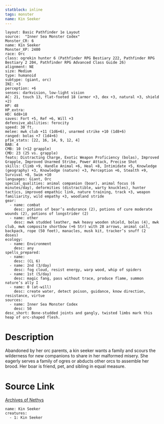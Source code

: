 ```yaml
---
statblock: inline
tags: monster
name: Kin Seeker
---
```

```statblock
layout: Basic Pathfinder 1e Layout
source:  "Inner Sea Monster Codex"
Monster_CR: 6
name: Kin Seeker
Monster_XP: 2400
race: Orc
class: ogrekin hunter 6 (Pathfinder RPG Bestiary 222, Pathfinder RPG Bestiary 2 204, Pathfinder RPG Advanced Class Guide 26)
alignment: NE
size: Medium
type: humanoid
subtype: (giant, orc)
INI: +3
perception: +6
senses: darkvision, low-light vision
AC: 21, touch 13, flat-footed 18 (armor +3, dex +3, natural +3, shield +2)
HP: 48
HP_extra: 
HD: 6d8+18
saves: Fort +5, Ref +6, Will +3
defensive_abilities: ferocity
speed: 30 ft.
melee: mwk club +11 (1d6+6), unarmed strike +10 (1d8+6)
ranged: bolas +7 (1d4+6)
pf1e_stats: [22, 16, 14, 9, 12, 4]
BAB: 4
CMB: 10 (+12 grapple)
CMD: 23 (25 vs. grapple)
feats: Distracting Charge, Exotic Weapon Proficiency (bolas), Improved Grapple, Improved Unarmed Strike, Power Attack, Precise Shot
skills: Climb +9, Handle Animal +6, Heal +8, Intimidate +5, Knowledge (geography) +3, Knowledge (nature) +3, Perception +6, Stealth +9, Survival +8, Swim +10
languages: Giant, Orc
special_qualities: animal companion (boar), animal focus (6 minutes/day), deformities (distractible, warty knuckles), hunter tactics, improved empathic link, nature training, track +3, weapon familiarity, wild empathy +3, woodland stride
gear:
  - name: combat
    desc: potions of bear’s endurance (2), potions of cure moderate wounds (2), potions of longstrider (2)
  - name: other
    desc: mwk studded leather, mwk heavy wooden shield, bolas (4), mwk club, mwk composite shortbow (+6 Str) with 28 arrows, animal call, backpack, rope (50 feet), manacles, musk kit, tracker’s snuff (2 doses)
ecology:
  - name: Environment
    desc: any
spells_prepared:
  - name:
    desc: (CL 6)
  - name: 2nd (3/day)
    desc: fog cloud, resist energy, warp wood, whip of spiders
  - name: 1st (5/day)
    desc: magic fang, pass without trace, produce flame, summon nature’s ally I
  - name: 0 (at-will)
    desc: create water, detect poison, guidance, know direction, resistance, virtue
sources:
  - name: Inner Sea Monster Codex
    desc: 50
desc_short: Bone-studded joints and gangly, twisted limbs mark this heap of orc-shaped flesh.
```
# Description
 Abandoned by her orc parents, a kin seeker wants a family and scours the wilderness for new companions to share in her malformed misery. She eagerly serves a family of ogres or abducts other orcs to assemble her brood. Her boar is friend, pet, and sibling in equal measure.


# Source Link
[Archives of Nethys](https://aonprd.com/MonsterDisplay.aspx?ItemName=Kin%20Seeker)
```encounter-table
name: Kin Seeker
creatures:
  - 1: Kin Seeker
```
